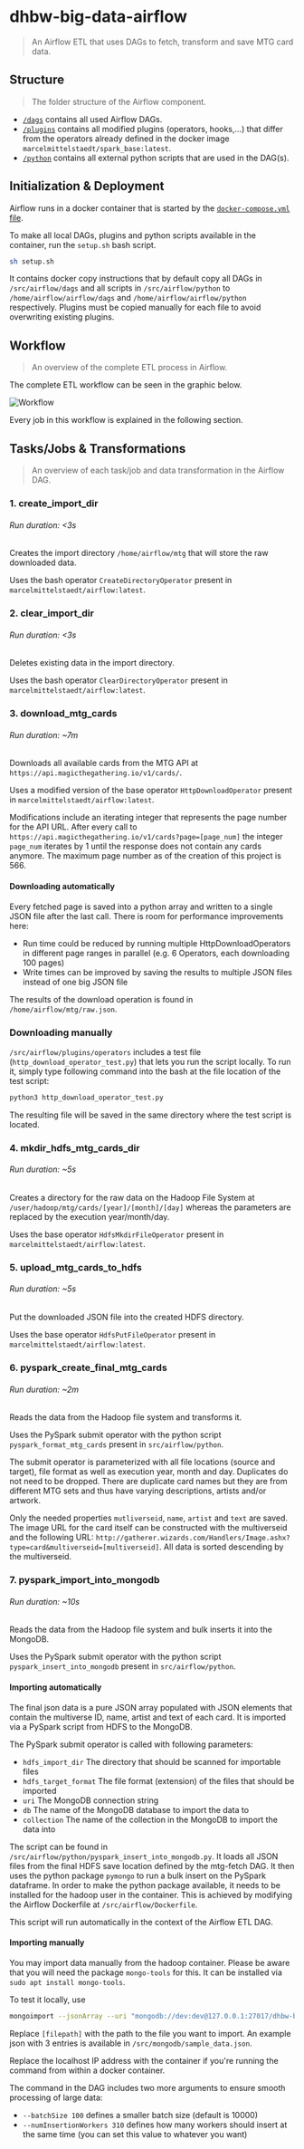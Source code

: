 # dhbw-big-data-airflow
> An Airflow ETL that uses DAGs to fetch, transform and save MTG card data.

## Structure
> The folder structure of the Airflow component.

- [`/dags`](/src/airflow/dags) contains all used Airflow DAGs.
- [`/plugins`](/src/airflow/plugins) contains all modified plugins (operators, hooks,...) that differ from the operators 
already defined in the docker image `marcelmittelstaedt/spark_base:latest`.
- [`/python`](/src/airflow/python) contains all external python scripts that are used in the DAG(s).
  
## Initialization & Deployment
Airflow runs in a docker container that is started by the [`docker-compose.yml` file](/docker-compose.yml). 

To make all local DAGs, plugins and python scripts available in the container, run the `setup.sh` bash script. 

```bash
sh setup.sh
```

It contains docker copy instructions that by default copy all DAGs in `/src/airflow/dags` and all scripts in 
`/src/airflow/python` to `/home/airflow/airflow/dags` and `/home/airflow/airflow/python` respectively. Plugins must be
copied manually for each file to avoid overwriting existing plugins.

## Workflow
> An overview of the complete ETL process in Airflow.

The complete ETL workflow can be seen in the graphic below.

![Workflow](/docs/workflow.png)

Every job in this workflow is explained in the following section.

## Tasks/Jobs & Transformations
> An overview of each task/job and data transformation in the Airflow DAG.
### 1. create_import_dir
###### Run duration: <3s

Creates the import directory `/home/airflow/mtg` that will store the raw downloaded data.

Uses the bash operator `CreateDirectoryOperator` present in `marcelmittelstaedt/airflow:latest`.

### 2. clear_import_dir
###### Run duration: <3s

Deletes existing data in the import directory.

Uses the bash operator `ClearDirectoryOperator` present in `marcelmittelstaedt/airflow:latest`.


### 3. download_mtg_cards
###### Run duration: ~7m

Downloads all available cards from the MTG API at `https://api.magicthegathering.io/v1/cards/`.

Uses a modified version of the base operator `HttpDownloadOperator` present in `marcelmittelstaedt/airflow:latest`.

Modifications include an iterating integer that represents the page number for the API URL. After every call to
`https://api.magicthegathering.io/v1/cards?page=[page_num]` the integer `page_num` iterates by 1 until the response does
not contain any cards anymore. The maximum page number as of the creation of this project is 566.

#### Downloading automatically

Every fetched page is saved into a python array and written to a single JSON file after the last call. There is room for
performance improvements here:
- Run time could be reduced by running multiple HttpDownloadOperators in different page ranges in parallel (e.g. 6 
  Operators, each downloading 100 pages)
- Write times can be improved by saving the results to multiple JSON files instead of one big JSON file

The results of the download operation is found in `/home/airflow/mtg/raw.json`.


### Downloading manually

`/src/airflow/plugins/operators` includes a test file (`http_download_operator_test.py`) that lets you run the script 
locally. To run it, simply type following command into the bash at the file location of the test script:

```bash
python3 http_download_operator_test.py
```

The resulting file will be saved in the same directory where the test script is located.

### 4. mkdir_hdfs_mtg_cards_dir
###### Run duration: ~5s

Creates a directory for the raw data on the Hadoop File System at `/user/hadoop/mtg/cards/[year]/[month]/[day]` whereas
the parameters are replaced by the execution year/month/day.

Uses the base operator `HdfsMkdirFileOperator` present in `marcelmittelstaedt/airflow:latest`.


### 5. upload_mtg_cards_to_hdfs
###### Run duration: ~5s

Put the downloaded JSON file into the created HDFS directory.

Uses the base operator `HdfsPutFileOperator` present in `marcelmittelstaedt/airflow:latest`.


### 6. pyspark_create_final_mtg_cards
###### Run duration: ~2m

Reads the data from the Hadoop file system and transforms it.

Uses the PySpark submit operator with the python script `pyspark_format_mtg_cards` present in `src/airflow/python`.

The submit operator is parameterized with all file locations (source and target), file format as well as execution year,
month and day.
Duplicates do not need to be dropped. There are duplicate card names but they are from different MTG sets and thus have
varying descriptions, artists and/or artwork. 

Only the needed properties `mutliverseid`, `name`, `artist` and `text` are saved. The image URL for the card itself can
be constructed with the multiverseid and the following URL: 
`http://gatherer.wizards.com/Handlers/Image.ashx?type=card&multiverseid=[multiverseid]`. All data is sorted descending
by the multiverseid. 

### 7. pyspark_import_into_mongodb
###### Run duration: ~10s

Reads the data from the Hadoop file system and bulk inserts it into the MongoDB.

Uses the PySpark submit operator with the python script `pyspark_insert_into_mongodb` present in `src/airflow/python`.

#### Importing automatically
The final json data is a pure JSON array populated with JSON elements that contain the multiverse ID, name, artist and 
text of each card. It is imported via a PySpark script from HDFS to the MongoDB.

The PySpark submit operator is called with following parameters:
- `hdfs_import_dir` The directory that should be scanned for importable files
- `hdfs_target_format` The file format (extension) of the files that should be imported
- `uri` The MongoDB connection string
- `db` The name of the MongoDB database to import the data to
- `collection` The name of the collection in the MongoDB to import the data into

The script can be found in `/src/airflow/python/pyspark_insert_into_mongodb.py`.
It loads all JSON files from the final HDFS save location defined by the mtg-fetch DAG. It then uses the python package 
`pymongo` to run a bulk insert on the PySpark dataframe. In order to make the python package available, it needs to be 
installed for the hadoop user in the container. This is achieved by modifying the Airflow Dockerfile at 
`/src/airflow/Dockerfile`.

This script will run automatically in the context of the Airflow ETL DAG.

#### Importing manually
You may import data manually from the hadoop container. Please be aware that you will need the package `mongo-tools` for 
this. It can be installed via `sudo apt install mongo-tools`.

To test it locally, use
```bash
mongoimport --jsonArray --uri "mongodb://dev:dev@127.0.0.1:27017/dhbw-big-data-mongodb" --collection Cards --file [filepath]
```

Replace `[filepath]` with the path to the file you want to import. An example json with 3 entries is available in 
`/src/mongodb/sample_data.json`.

Replace the localhost IP address with the container
if you're running the command from within a docker container.

The command in the DAG includes two more arguments to ensure smooth processing of large data:
- `--batchSize 100` defines a smaller batch size (default is 10000)
- `--numInsertionWorkers 310` defines how many workers should insert at the same time (you can set this value to whatever
  you want)

